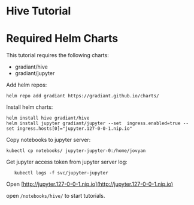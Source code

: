 # Hive Tutorial


# Required Helm Charts

This tutorial requires the following charts:

- gradiant/hive
- gradiant/jupyter

Add helm repos:

```
helm repo add gradiant https://gradiant.github.io/charts/
```

Install helm charts:

```
helm install hive gradiant/hive
helm install jupyter gradiant/jupyter --set  ingress.enabled=true --set ingress.hosts[0]="jupyter.127-0-0-1.nip.io"
```

Copy notebooks to jupyter server:
```
kubectl cp notebooks/ jupyter-jupyter-0:/home/jovyan
```

Get jupyter access token from jupyter server log:
```
   kubectl logs -f svc/jupyter-jupyter
```

Open [http://jupyter.127-0-0-1.nip.io](http://jupyter.127-0-0-1.nip.io)

open `/notebooks/hive/` to start tutorials.

